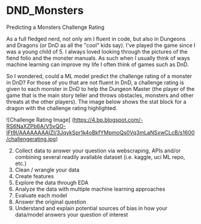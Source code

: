# DND_Monsters
Predicting a Monsters Challenge Rating

As a full fledged nerd, not only am I fluent in code, but also in Dungeons and 
Dragons (or DnD as all the "cool" kids say). I've played the game since I was
a young child of 5. I always loved looking through the pictures of the fiend 
folio and the monster manuals. As such when I usually think of ways machine 
learning can improve my life I often think of games such as DnD.

So I wondered, could a ML model predict the challenge rating of a monster in 
DnD? For those of you that are not fluent in DnD, a challenge rating is given
to each monster in DnD to help the Dungeon Master (the player of the game that 
is the main story teller and throws obstacles, monsters and other threats at the
other players). The image below shows the stat block for a dragon with the
challenge rating highlighted.

![Challenge Rating Image]
(https://4.bp.blogspot.com/-RS6NaXZPb6A/V5vQO-IFt9I/AAAAAAAAIZI/3JqykSpr1k4oBkfYMpmoQs0Vq3mLaNSxwCLcB/s1600/challengerating.jpg)

2. Collect data to answer your question via webscraping, APIs and/or combining
   several readily available dataset (i.e. kaggle, uci ML repo, etc.)
3. Clean / wrangle your data
4. Create features
5. Explore the data through EDA
6. Analyze the data with multiple machine learning approaches
7. Evaluate each model
8. Answer the original question
9. Understand and explain potential sources of bias in how your data/model
   answers your question of interest
